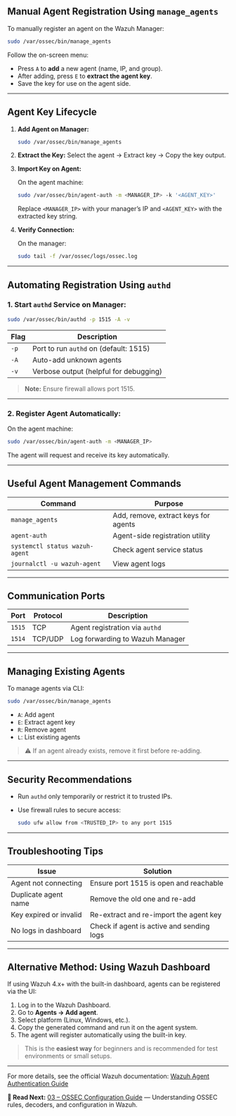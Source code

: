 ## Manual Agent Registration Using `manage_agents`

To manually register an agent on the Wazuh Manager:

```bash
sudo /var/ossec/bin/manage_agents
````

Follow the on-screen menu:

* Press `A` to **add** a new agent (name, IP, and group).
* After adding, press `E` to **extract the agent key**.
* Save the key for use on the agent side.

---

## Agent Key Lifecycle

1. **Add Agent on Manager:**

   ```bash
   sudo /var/ossec/bin/manage_agents
   ```

2. **Extract the Key:**
   Select the agent → Extract key → Copy the key output.

3. **Import Key on Agent:**

   On the agent machine:

   ```bash
   sudo /var/ossec/bin/agent-auth -m <MANAGER_IP> -k '<AGENT_KEY>'
   ```

   Replace `<MANAGER_IP>` with your manager’s IP and `<AGENT_KEY>` with the extracted key string.

4. **Verify Connection:**

   On the manager:

   ```bash
   sudo tail -f /var/ossec/logs/ossec.log
   ```

---

## Automating Registration Using `authd`

### 1. Start `authd` Service on Manager:

```bash
sudo /var/ossec/bin/authd -p 1515 -A -v
```

| Flag | Description                            |
| ---- | -------------------------------------- |
| `-p` | Port to run `authd` on (default: 1515) |
| `-A` | Auto-add unknown agents                |
| `-v` | Verbose output (helpful for debugging) |

> **Note:** Ensure firewall allows port 1515.

---

### 2. Register Agent Automatically:

On the agent machine:

```bash
sudo /var/ossec/bin/agent-auth -m <MANAGER_IP>
```

The agent will request and receive its key automatically.

---

## Useful Agent Management Commands

| Command                        | Purpose                              |
| ------------------------------ | ------------------------------------ |
| `manage_agents`                | Add, remove, extract keys for agents |
| `agent-auth`                   | Agent-side registration utility      |
| `systemctl status wazuh-agent` | Check agent service status           |
| `journalctl -u wazuh-agent`    | View agent logs                      |

---

## Communication Ports

| Port   | Protocol | Description                     |
| ------ | -------- | ------------------------------- |
| `1515` | TCP      | Agent registration via `authd`  |
| `1514` | TCP/UDP  | Log forwarding to Wazuh Manager |

---

## Managing Existing Agents

To manage agents via CLI:

```bash
sudo /var/ossec/bin/manage_agents
```

* `A`: Add agent
* `E`: Extract agent key
* `R`: Remove agent
* `L`: List existing agents

> ⚠️ If an agent already exists, remove it first before re-adding.

---

## Security Recommendations

* Run `authd` only temporarily or restrict it to trusted IPs.
* Use firewall rules to secure access:

  ```bash
  sudo ufw allow from <TRUSTED_IP> to any port 1515
  ```

---

## Troubleshooting Tips

| Issue                  | Solution                                  |
| ---------------------- | ----------------------------------------- |
| Agent not connecting   | Ensure port 1515 is open and reachable    |
| Duplicate agent name   | Remove the old one and re-add             |
| Key expired or invalid | Re-extract and re-import the agent key    |
| No logs in dashboard   | Check if agent is active and sending logs |

---

## Alternative Method: Using Wazuh Dashboard

If using Wazuh 4.x+ with the built-in dashboard, agents can be registered via the UI:

1. Log in to the Wazuh Dashboard.
2. Go to **Agents → Add agent**.
3. Select platform (Linux, Windows, etc.).
4. Copy the generated command and run it on the agent system.
5. The agent will register automatically using the built-in key.

> This is the **easiest way** for beginners and is recommended for test environments or small setups.

---

For more details, see the official Wazuh documentation:
[Wazuh Agent Authentication Guide](https://documentation.wazuh.com/current/user-manual/agents/agent-auth.html)


**📖 Read Next:** [03 – OSSEC Configuration Guide](../03-configuration/ossec-configuration-guide.md) — Understanding OSSEC rules, decoders, and configuration in Wazuh.